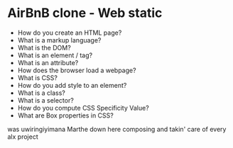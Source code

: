 # AirBnB clone - Web static

* How do you create an HTML page?
* What is a markup language?
* What is the DOM?
* What is an element / tag?
* What is an attribute?
* How does the browser load a webpage?
* What is CSS?
* How do you add style to an element?
* What is a class?
* What is a selector?
* How do you compute CSS Specificity Value?
* What are Box properties in CSS?

was uwiringiyimana Marthe down here 
composing and takin' care of every alx project 
